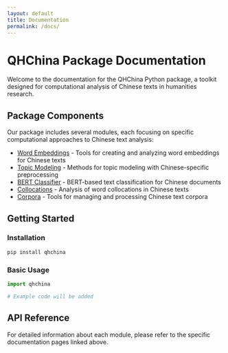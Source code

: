 ```yaml
---
layout: default
title: Documentation
permalink: /docs/
---
```


# QHChina Package Documentation

Welcome to the documentation for the QHChina Python package, a toolkit designed for computational analysis of Chinese texts in humanities research.

## Package Components

Our package includes several modules, each focusing on specific computational approaches to Chinese text analysis:

- [Word Embeddings](/docs/word_embeddings/) - Tools for creating and analyzing word embeddings for Chinese texts
- [Topic Modeling](/docs/topic_modeling/) - Methods for topic modeling with Chinese-specific preprocessing
- [BERT Classifier](/docs/bert_classifier/) - BERT-based text classification for Chinese documents
- [Collocations](/docs/collocations/) - Analysis of word collocations in Chinese texts
- [Corpora](/docs/corpora/) - Tools for managing and processing Chinese text corpora

## Getting Started

### Installation

```python
pip install qhchina
```

### Basic Usage

```python
import qhchina

# Example code will be added
```

## API Reference

For detailed information about each module, please refer to the specific documentation pages linked above. 